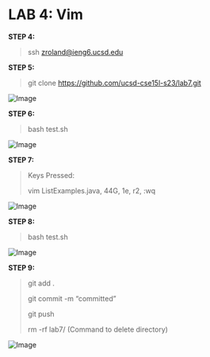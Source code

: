 # LAB 4: Vim

**STEP 4:**
>ssh zroland@ieng6.ucsd.edu

**STEP 5:**
>git clone https://github.com/ucsd-cse15l-s23/lab7.git

![Image](https://postimg.cc/dhgWN6jp)

**STEP 6:**
>bash test.sh

![Image](https://postimg.cc/5XHJFPtR)

**STEP 7:**
>Keys Pressed:
>
>vim ListExamples.java, 44G, 1e, r2, :wq

![Image](https://postimg.cc/nXKkTxMj)

**STEP 8:**
>bash test.sh

![Image](https://postimg.cc/mcjWvKph)

**STEP 9:**
>git add .
>
>git commit -m “committed”
>
>git push
>
>rm -rf lab7/ (Command to delete directory)

![Image](https://postimg.cc/tZbtxM9d)

